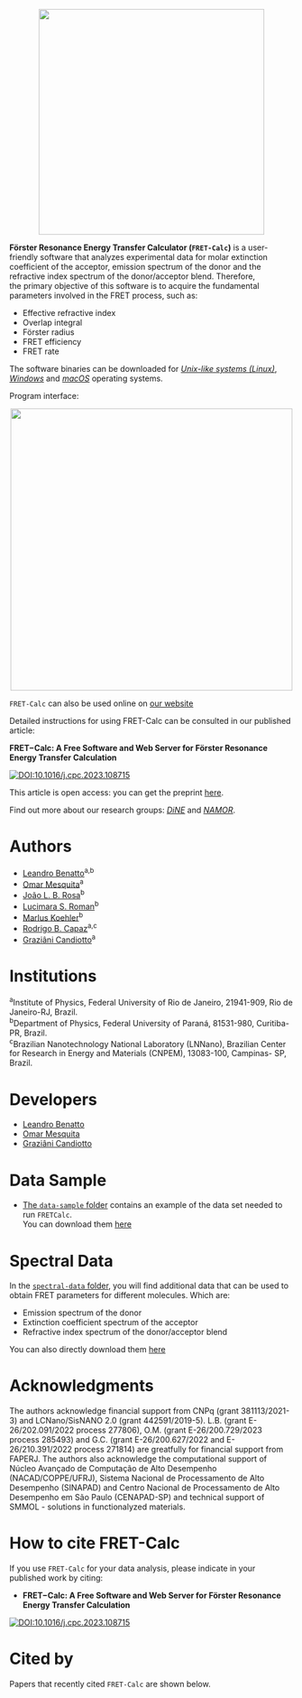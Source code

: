 <p align="center">  
  <img width="400em" src="https://user-images.githubusercontent.com/34662089/206607182-9c6ad11d-afc4-41a7-845e-1d986b07baf8.png" />
</p>

**Förster Resonance Energy Transfer Calculator (`FRET-Calc`)** is a user-friendly software that analyzes experimental data for molar extinction coefficient of the acceptor, emission spectrum of the donor and the refractive index spectrum of the donor/acceptor blend. 
Therefore,<br> the primary objective of this software is to acquire the fundamental parameters involved in the FRET process, such as:

- Effective refractive index 
- Overlap integral 
- Förster radius 
- FRET efficiency 
- FRET rate

The software binaries can be downloaded for [*Unix-like systems (Linux)*](https://github.com/NanoCalc/FRETCalc/releases/download/FRETCalc-1.0-alpha/FRETCalc-Unix.tar.gz), [*Windows*](https://github.com/NanoCalc/FRETCalc/releases/download/FRETCalc-1.0-alpha/FRETCalc-Windows.tar.gz) and [*macOS*](https://github.com/NanoCalc/FRETCalc/releases/download/FRETCalc-1.0-alpha/FRETCalc-MacOS.tar.gz) operating systems.<br> 

Program interface:
<p align="center">  
  <img width="500em" src="https://user-images.githubusercontent.com/102557510/221590031-7f358ddc-ece2-4f62-b933-6a3463867486.png" />
</p>

`FRET-Calc` can also be used online on [our website](https://nanocalc.org/fret)

Detailed instructions for using FRET-Calc can be consulted in our published article:<br>


**FRET−Calc: A Free Software and Web Server for Förster Resonance Energy Transfer Calculation** 

[![DOI:10.1016/j.cpc.2023.108715](http://img.shields.io/badge/DOI-10.1016/j.cpc.2023.108715-B31B1B.svg)](https://doi.org/10.1016/j.cpc.2023.108715)

This article is open access: you can get the preprint [here](https://github.com/NanoCalc/FRETCalc/releases/download/FRETCalc-1.0-alpha/FRET.pdf).

Find out more about our research groups: [*DiNE*](https://dineufpr.wixsite.com/dineufpr) and [*NAMOR*](http://sites.if.ufrj.br/namor/).

# Authors
* [Leandro Benatto](https://orcid.org/0000-0001-9976-3574)<sup>a,b</sup>
* [Omar Mesquita](https://orcid.org/0000-0002-6656-5683)<sup>a</sup>
* [João L. B. Rosa](https://orcid.org/0000-0003-4401-030X)<sup>b</sup>
* [Lucimara S. Roman](https://orcid.org/0000-0001-6567-5920)<sup>b</sup>
* [Marlus Koehler](https://orcid.org/0000-0001-9935-5060)<sup>b</sup>
* [Rodrigo B. Capaz](https://orcid.org/0000-0001-5770-5026)<sup>a,c</sup>
* [Graziâni Candiotto](https://orcid.org/0000-0001-6755-660X)<sup>a</sup>

# Institutions
<sup>a</sup>Institute of  Physics, Federal University of Rio de Janeiro, 21941-909, Rio de Janeiro-RJ, Brazil.<br>
<sup>b</sup>Department of Physics, Federal University of Paraná, 81531-980, Curitiba-PR, Brazil.<br>
<sup>c</sup>Brazilian Nanotechnology National Laboratory (LNNano), Brazilian Center for Research in Energy and Materials (CNPEM), 13083-100, Campinas- SP, Brazil.<br/>

# Developers
* [Leandro Benatto](https://github.com/LeandroBenatto)
* [Omar Mesquita](https://github.com/OmarMesqq)
* [Graziâni Candiotto](https://github.com/gcandiotto)

# Data Sample
* [The `data-sample` folder](https://github.com/NanoCalc/FRETCalc/tree/main/data-sample) contains an example of the data set needed to run `FRETCalc`.<br> 
You can download them [here](https://github.com/NanoCalc/FRETCalc/releases/download/FRETCalc-1.0-alpha/data-sample.tar.gz)


# Spectral Data
In the [`spectral-data` folder](https://github.com/NanoCalc/FRETCalc/tree/main/spectral-data), you will find additional data that can be used to obtain FRET parameters for different molecules. Which are: 

- Emission spectrum of the donor
- Extinction coefficient spectrum of the acceptor
- Refractive index spectrum of the donor/acceptor blend

You can also directly download them [here](https://github.com/NanoCalc/FRETCalc/releases/download/FRETCalc-1.0-alpha/spectral-data.tar.gz)

# Acknowledgments
The authors acknowledge financial support from CNPq (grant 381113/2021-3) and LCNano/SisNANO 2.0 (grant 442591/2019-5). L.B. (grant E-26/202.091/2022 process 277806), O.M. (grant E-26/200.729/2023 process 285493) and G.C. (grant E-26/200.627/2022 and E-26/210.391/2022 process 271814) are greatfully for financial support from FAPERJ. The authors also acknowledge the computational support of Núcleo Avançado de Computação de Alto Desempenho (NACAD/COPPE/UFRJ), Sistema Nacional de Processamento de Alto Desempenho (SINAPAD) and Centro Nacional de Processamento de Alto Desempenho em São Paulo (CENAPAD-SP) and technical support of SMMOL - solutions in functionalyzed materials.

# How to cite FRET-Calc

If you use `FRET-Calc` for your data analysis, please indicate in your published work by citing: 
- **FRET−Calc: A Free Software and Web Server for Förster Resonance Energy Transfer Calculation** 


[![DOI:10.1016/j.cpc.2023.108715](http://img.shields.io/badge/DOI-10.1016/j.cpc.2023.108715-B31B1B.svg)](https://doi.org/10.1016/j.cpc.2023.108715)


# Cited by

Papers that recently cited `FRET-Calc` are shown below.
<!-- [![DOI:<your number>](http://img.shields.io/badge/DOI-<your number>-<colour hexcode>.svg)](<doi link>) -->
<!-- exemplo [![DOI:10.1101/2021.01.08.425840](http://img.shields.io/badge/DOI-10.1101/2021.01.08.425840-B31B1B.svg)](https://doi.org/10.1101/2021.01.08.425840) -->
